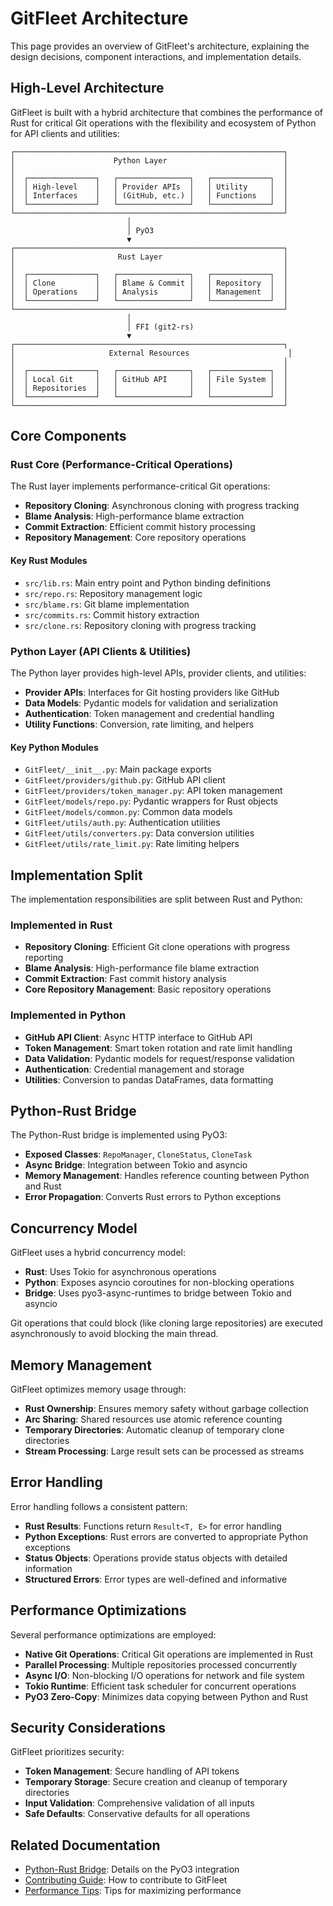 # GitFleet Architecture

This page provides an overview of GitFleet's architecture, explaining the design decisions, component interactions, and implementation details.

## High-Level Architecture

GitFleet is built with a hybrid architecture that combines the performance of Rust for critical Git operations with the flexibility and ecosystem of Python for API clients and utilities:

```
┌────────────────────────────────────────────────────────────┐
│                      Python Layer                          │
│                                                            │
│  ┌───────────────┐   ┌────────────────┐   ┌─────────────┐  │
│  │ High-level    │   │ Provider APIs  │   │ Utility     │  │
│  │ Interfaces    │   │ (GitHub, etc.) │   │ Functions   │  │
│  └───────────────┘   └────────────────┘   └─────────────┘  │
└────────────────────────────────────────────────────────────┘
                          │
                          │ PyO3
                          ▼
┌────────────────────────────────────────────────────────────┐
│                       Rust Layer                           │
│                                                            │
│  ┌───────────────┐   ┌────────────────┐   ┌─────────────┐  │
│  │ Clone         │   │ Blame & Commit │   │ Repository  │  │
│  │ Operations    │   │ Analysis       │   │ Management  │  │
│  └───────────────┘   └────────────────┘   └─────────────┘  │
└────────────────────────────────────────────────────────────┘
                          │
                          │ FFI (git2-rs)
                          ▼
┌────────────────────────────────────────────────────────────┐
│                     External Resources                      │
│                                                            │
│  ┌───────────────┐   ┌────────────────┐   ┌─────────────┐  │
│  │ Local Git     │   │ GitHub API     │   │ File System │  │
│  │ Repositories  │   │                │   │             │  │
│  └───────────────┘   └────────────────┘   └─────────────┘  │
└────────────────────────────────────────────────────────────┘
```

## Core Components

### Rust Core (Performance-Critical Operations)

The Rust layer implements performance-critical Git operations:

- **Repository Cloning**: Asynchronous cloning with progress tracking
- **Blame Analysis**: High-performance blame extraction 
- **Commit Extraction**: Efficient commit history processing
- **Repository Management**: Core repository operations

#### Key Rust Modules

- `src/lib.rs`: Main entry point and Python binding definitions
- `src/repo.rs`: Repository management logic
- `src/blame.rs`: Git blame implementation
- `src/commits.rs`: Commit history extraction
- `src/clone.rs`: Repository cloning with progress tracking

### Python Layer (API Clients & Utilities)

The Python layer provides high-level APIs, provider clients, and utilities:

- **Provider APIs**: Interfaces for Git hosting providers like GitHub
- **Data Models**: Pydantic models for validation and serialization
- **Authentication**: Token management and credential handling
- **Utility Functions**: Conversion, rate limiting, and helpers

#### Key Python Modules

- `GitFleet/__init__.py`: Main package exports
- `GitFleet/providers/github.py`: GitHub API client
- `GitFleet/providers/token_manager.py`: API token management
- `GitFleet/models/repo.py`: Pydantic wrappers for Rust objects
- `GitFleet/models/common.py`: Common data models
- `GitFleet/utils/auth.py`: Authentication utilities
- `GitFleet/utils/converters.py`: Data conversion utilities
- `GitFleet/utils/rate_limit.py`: Rate limiting helpers

## Implementation Split

The implementation responsibilities are split between Rust and Python:

### Implemented in Rust

- **Repository Cloning**: Efficient Git clone operations with progress reporting
- **Blame Analysis**: High-performance file blame extraction
- **Commit Extraction**: Fast commit history analysis
- **Core Repository Management**: Basic repository operations

### Implemented in Python

- **GitHub API Client**: Async HTTP interface to GitHub API
- **Token Management**: Smart token rotation and rate limit handling
- **Data Validation**: Pydantic models for request/response validation
- **Authentication**: Credential management and storage
- **Utilities**: Conversion to pandas DataFrames, data formatting

## Python-Rust Bridge

The Python-Rust bridge is implemented using PyO3:

- **Exposed Classes**: `RepoManager`, `CloneStatus`, `CloneTask`
- **Async Bridge**: Integration between Tokio and asyncio
- **Memory Management**: Handles reference counting between Python and Rust
- **Error Propagation**: Converts Rust errors to Python exceptions

## Concurrency Model

GitFleet uses a hybrid concurrency model:

- **Rust**: Uses Tokio for asynchronous operations
- **Python**: Exposes asyncio coroutines for non-blocking operations
- **Bridge**: Uses pyo3-async-runtimes to bridge between Tokio and asyncio

Git operations that could block (like cloning large repositories) are executed asynchronously to avoid blocking the main thread.

## Memory Management

GitFleet optimizes memory usage through:

- **Rust Ownership**: Ensures memory safety without garbage collection
- **Arc Sharing**: Shared resources use atomic reference counting
- **Temporary Directories**: Automatic cleanup of temporary clone directories
- **Stream Processing**: Large result sets can be processed as streams

## Error Handling

Error handling follows a consistent pattern:

- **Rust Results**: Functions return `Result<T, E>` for error handling
- **Python Exceptions**: Rust errors are converted to appropriate Python exceptions
- **Status Objects**: Operations provide status objects with detailed information
- **Structured Errors**: Error types are well-defined and informative

## Performance Optimizations

Several performance optimizations are employed:

- **Native Git Operations**: Critical Git operations are implemented in Rust
- **Parallel Processing**: Multiple repositories processed concurrently
- **Async I/O**: Non-blocking I/O operations for network and file system
- **Tokio Runtime**: Efficient task scheduler for concurrent operations
- **PyO3 Zero-Copy**: Minimizes data copying between Python and Rust

## Security Considerations

GitFleet prioritizes security:

- **Token Management**: Secure handling of API tokens
- **Temporary Storage**: Secure creation and cleanup of temporary directories
- **Input Validation**: Comprehensive validation of all inputs
- **Safe Defaults**: Conservative defaults for all operations

## Related Documentation

- [Python-Rust Bridge](python-rust-bridge.md): Details on the PyO3 integration
- [Contributing Guide](contributing.md): How to contribute to GitFleet
- [Performance Tips](../advanced/performance.md): Tips for maximizing performance